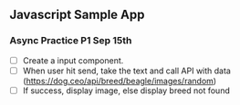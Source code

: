 ## Javascript Sample App


### Async Practice P1 Sep 15th
* [ ] Create a input component.
* [ ] When user hit send, take the text and call API with data (https://dog.ceo/api/breed/beagle/images/random)
* [ ] If success, display image, else display breed not found